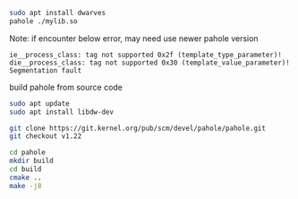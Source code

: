 
```bash
sudo apt install dwarves
pahole ./mylib.so
```

Note: if encounter below error, may need use newer pahole version
```
ie__process_class: tag not supported 0x2f (template_type_parameter)!
die__process_class: tag not supported 0x30 (template_value_parameter)!
Segmentation fault
```

build pahole from source code
```bash
sudo apt update
sudo apt install libdw-dev

git clone https://git.kernel.org/pub/scm/devel/pahole/pahole.git
git checkout v1.22

cd pahole
mkdir build
cd build
cmake ..
make -j8
```

